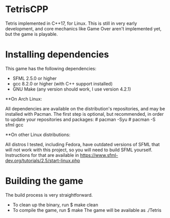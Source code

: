 # TetrisCPP
Tetris implemented in C++17, for Linux. This is still in very early development, and core mechanics like Game Over aren't implemented yet, but the game is playable.

# Installing dependencies

This game has the following dependencies:
  - SFML 2.5.0 or higher
  - gcc 8.2.0 or higher (with C++ support installed)
  - GNU Make (any version should work, I use version 4.2.1)
  
**On Arch Linux:

All dependencies are available on the distribution's repositories,
and may be installed with Pacman. The first step is optional, but recommended,
in order to update your repositories and packages: 
    # pacman -Syu
    # pacman -S sfml gcc
    
**On other Linux distributions:
 
 All distros I tested, including Fedora, have outdated versions of SFML that
 will not work with this project, so you will need to build SFML yourself. Instructions
 for that are available in https://www.sfml-dev.org/tutorials/2.5/start-linux.php
 
 # Building the game
 
 The build process is very straightforward. 
 
  - To clean up the binary, run
    $ make clean
  - To compile the game, run
    $ make
  The game will be available as ./Tetris

